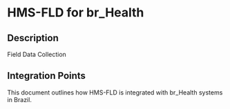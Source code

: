 # HMS-FLD for br_Health

## Description

Field Data Collection

## Integration Points

This document outlines how HMS-FLD is integrated with br_Health systems in Brazil.
